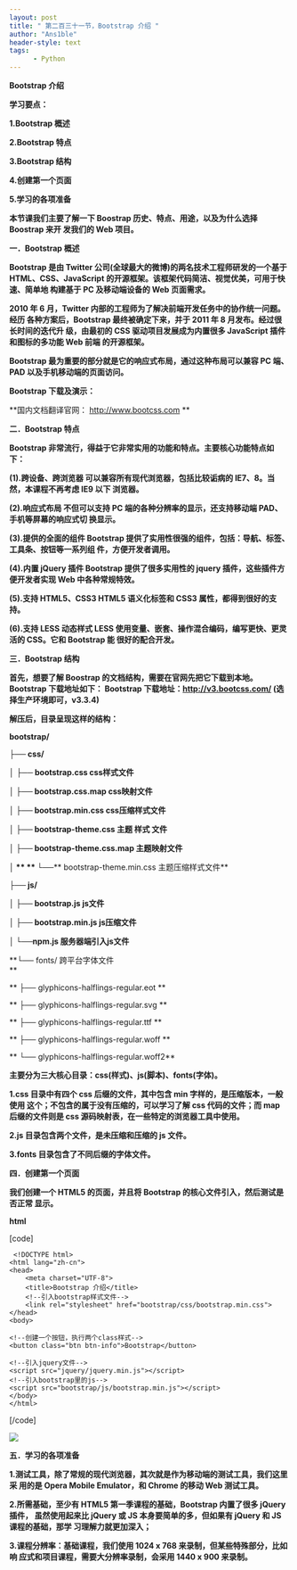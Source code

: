 ```yaml
---
layout: post
title: " 第二百三十一节，Bootstrap 介绍 "
author: "Ans1ble"
header-style: text
tags:
      - Python
---
```


**Bootstrap 介绍**



**学习要点：**

**1.Bootstrap 概述**

**2.Bootstrap 特点**

**3.Bootstrap 结构**

**4.创建第一个页面**

**5.学习的各项准备**



**本节课我们主要了解一下 Boostrap 历史、特点、用途，以及为什么选择 Boostrap 来开 发我们的 Web 项目。**



**一．Bootstrap 概述**

**Bootstrap 是由 Twitter 公司(全球最大的微博)的两名技术工程师研发的一个基于 HTML、CSS、JavaScript
的开源框架。该框架代码简洁、视觉优美，可用于快速、简单地 构建基于 PC 及移动端设备的 Web 页面需求。**





**2010 年 6 月，Twitter 内部的工程师为了解决前端开发任务中的协作统一问题。经历 各种方案后，Bootstrap 最终被确定下来，并于
2011 年 8 月发布。经过很长时间的迭代升 级，由最初的 CSS 驱动项目发展成为内置很多 JavaScript 插件和图标的多功能 Web 前端
的开源框架。**





**Bootstrap 最为重要的部分就是它的响应式布局，通过这种布局可以兼容 PC 端、PAD 以及手机移动端的页面访问。**



**Bootstrap 下载及演示：**

**国内文档翻译官网： http://www.bootcss.com **



**二．Bootstrap 特点**

**Bootstrap 非常流行，得益于它非常实用的功能和特点。主要核心功能特点如下：**

**(1).跨设备、跨浏览器 可以兼容所有现代浏览器，包括比较诟病的 IE7、8。当然，本课程不再考虑 IE9 以下 浏览器。**

**(2).响应式布局 不但可以支持 PC 端的各种分辨率的显示，还支持移动端 PAD、手机等屏幕的响应式切 换显示。**

**(3).提供的全面的组件 Bootstrap 提供了实用性很强的组件，包括：导航、标签、工具条、按钮等一系列组 件，方便开发者调用。**

**(4).内置 jQuery 插件 Bootstrap 提供了很多实用性的 jquery 插件，这些插件方便开发者实现 Web 中各种常规特效。**

**(5).支持 HTML5、CSS3 HTML5 语义化标签和 CSS3 属性，都得到很好的支持。**

**(6).支持 LESS 动态样式 LESS 使用变量、嵌套、操作混合编码，编写更快、更灵活的 CSS。它和 Bootstrap 能 很好的配合开发。**



**三．Bootstrap 结构**

**首先，想要了解 Boostrap 的文档结构，需要在官网先把它下载到本地。Bootstrap 下载地址如下： Bootstrap
下载地址：http://v3.bootcss.com/ (选择生产环境即可，v3.3.4)**

**解压后，目录呈现这样的结构：**

**bootstrap/**

**├── css/**

**│** **├── bootstrap.css css样式文件**

**│  ├── bootstrap.css.map css映射文件**

**│  ├── bootstrap.min.css  css压缩样式文件**

**│  ├── bootstrap-theme.css 主题 **样式** 文件**

**│  ├── bootstrap-theme.css.map  主题映射文件**

**│   ** ** **└──******  bootstrap-theme.min.css   主题压缩样式文件**

**├── js/**

**│  ├── bootstrap.js   js文件**

**│   **├──** bootstrap.min.js   js压缩文件**

******│** **└──npm.js 服务器端引入js文件******

**└── fonts/  跨平台字体文件  
**

**  ├── glyphicons-halflings-regular.eot **

**  ├── glyphicons-halflings-regular.svg **

**  ├── glyphicons-halflings-regular.ttf **

**  ├── glyphicons-halflings-regular.woff **

**  └── glyphicons-halflings-regular.woff2**



**主要分为三大核心目录：css(样式)、js(脚本)、fonts(字体)。**

**1.css 目录中有四个 css 后缀的文件，其中包含 min 字样的，是压缩版本，一般使用 这个；不包含的属于没有压缩的，可以学习了解 css
代码的文件；而 map 后缀的文件则是 css 源码映射表，在一些特定的浏览器工具中使用。**

**2.js 目录包含两个文件，是未压缩和压缩的 js 文件。**

**3.fonts 目录包含了不同后缀的字体文件。**



**四．创建第一个页面**

**我们创建一个 HTML5 的页面，并且将 Bootstrap 的核心文件引入，然后测试是否正常 显示。**

**html**

[code]

     <!DOCTYPE html>
    <html lang="zh-cn">
    <head>
        <meta charset="UTF-8">
        <title>Bootstrap 介绍</title>
        <!--引入bootstrap样式文件-->
        <link rel="stylesheet" href="bootstrap/css/bootstrap.min.css">
    </head>
    <body>
    
    <!--创建一个按钮，执行两个class样式-->
    <button class="btn btn-info">Bootstrap</button>
    
    <!--引入jquery文件-->
    <script src="jquery/jquery.min.js"></script>
    <!--引入bootstrap里的js-->
    <script src="bootstrap/js/bootstrap.min.js"></script>
    </body>
    </html>
[/code]

![](https://images2015.cnblogs.com/blog/955761/201704/955761-20170426234037569-216643954.png)



**五．学习的各项准备**

**1.测试工具，除了常规的现代浏览器，其次就是作为移动端的测试工具，我们这里采 用的是 Opera Mobile Emulator，和 Chrome
的移动 Web 测试工具。**

**2.所需基础，至少有 HTML5 第一季课程的基础，Bootstrap 内置了很多 jQuery 插件， 虽然使用起来比 jQuery 或 JS
本身要简单的多，但如果有 jQuery 和 JS 课程的基础，那学 习理解力就更加深入；**

**3.课程分辨率：基础课程，我们使用 1024 x 768 来录制，但某些特殊部分，比如响 应式和项目课程，需要大分辨率录制，会采用 1440 x 900
来录制。**

